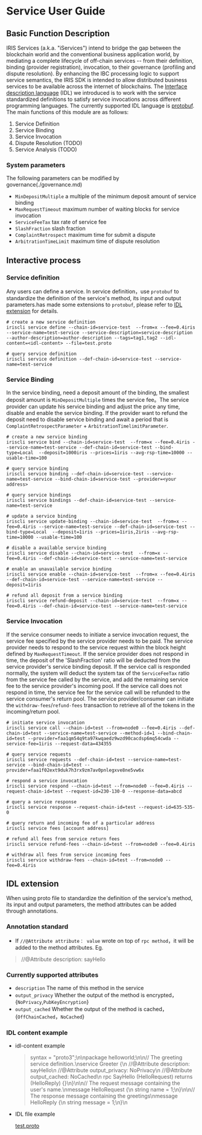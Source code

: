 # Service User Guide

## Basic Function Description
IRIS Services (a.k.a. "iServices") intend to bridge the gap between the blockchain world and the conventional business application world, by mediating a complete lifecycle of off-chain services -- from their definition, binding (provider registration), invocation, to their governance (profiling and dispute resolution). By enhancing the IBC processing logic to support service semantics, the IRIS SDK is intended to allow distributed business services to be available across the internet of blockchains. The [Interface description language](https://en.wikipedia.org/wiki/Interface_description_language) (IDL) we introduced is
to work with the service standardized definitions to satisfy service invocations across different programming languages.
The currently supported IDL language is [protobuf](https://developers.google.com/protocol-buffers/). The main functions of this module are as follows:
1. Service Definition
2. Service Binding
3. Service Invocation
4. Dispute Resolution (TODO)
5. Service Analysis (TODO)

### System parameters
The following parameters can be modified by governance(./governance.md)

* `MinDepositMultiple`    a multiple of the minimum deposit amount of service binding
* `MaxRequestTimeout`     maximum number of waiting blocks for service invocation
* `ServiceFeeTax`         tax rate of service fee
* `SlashFraction`         slash fraction
* `ComplaintRetrospect`   maximum time for submit a dispute
* `ArbitrationTimeLimit`  maximum time of dispute resolution

## Interactive process

### Service definition

Any users can define a service. In service definition，use `protobuf` to standardize the definition of the service's method, its input and output parameters.has made some extensions to `protobuf`, please refer to [IDL extension](#idl-extension) for details.

```
# create a new service definition
iriscli service define --chain-id=service-test  --from=x --fee=0.4iris --service-name=test-service --service-description=service-description --author-description=author-description --tags=tag1,tag2 --idl-content=<idl-content> --file=test.proto

# query service definition
iriscli service definition --def-chain-id=service-test --service-name=test-service
```

### Service Binding

In the service binding, need a deposit amount of the binding, the smallest deposit amount is `MinDepositMultiple` times the service fee。The service provider can update his service binding and adjust the price any time, disable and enable the service binding. If the provider want to refund the deposit need to disable service binding and await a period that is `ComplaintRetrospectParameter` + `ArbitrationTimelimitParameter`.

```
# create a new service binding
iriscli service bind --chain-id=service-test  --from=x --fee=0.4iris --service-name=test-service --def-chain-id=service-test --bind-type=Local  --deposit=1000iris --prices=1iris --avg-rsp-time=10000 --usable-time=100

# query service binding
iriscli service binding --def-chain-id=service-test --service-name=test-service --bind-chain-id=service-test --provider=<your address>

# query service bindings
iriscli service bindings --def-chain-id=service-test --service-name=test-service

# update a service binding
iriscli service update-binding --chain-id=service-test  --from=x --fee=0.4iris --service-name=test-service --def-chain-id=service-test --bind-type=Local  --deposit=1iris --prices=1iris,2iris --avg-rsp-time=10000 --usable-time=100

# disable a available service binding
iriscli service disable --chain-id=service-test  --from=x --fee=0.4iris --def-chain-id=service-test --service-name=test-service

# enable an unavailable service binding
iriscli service enable --chain-id=service-test  --from=x --fee=0.4iris --def-chain-id=service-test --service-name=test-service --deposit=1iris

# refund all deposit from a service binding
iriscli service refund-deposit --chain-id=service-test  --from=x --fee=0.4iris --def-chain-id=service-test --service-name=test-service
```

### Service Invocation

If the service consumer needs to initiate a service invocation request, the service fee specified by the service provider needs to be paid. The service provider needs to respond to the service request within the block height defined by `MaxRequestTimeout`. If the service provider does not respond in time, the deposit of the 'SlashFraction' ratio will be deducted from the service provider's service binding deposit. If the service call is responded normally, the system will deduct the system tax of the `ServiceFeeTax` ratio from the service fee called by the service, and add the remaining service fee to the service provider's incoming pool. If the service call does not respond in time, the service fee for the service call will be refunded to the service consumer's return pool. The service provider/consumer can initiate the `withdraw-fees`/`refund-fees` transaction to retrieve all of the tokens in the incoming/return pool.

```
# initiate service invocation
iriscli service call --chain-id=test --from=node0 --fee=0.4iris --def-chain-id=test --service-name=test-service --method-id=1 --bind-chain-id=test --provider=faa1qm54q9ta97kwqaedz9wzd90cacdsp6mq54cwda --service-fee=1iris --request-data=434355

# query service requests
iriscli service requests --def-chain-id=test --service-name=test-service --bind-chain-id=test --provider=faa1f02ext9duk7h3rx9zm7av0pnlegxve8ne5vw6x

# respond a service invocation
iriscli service respond --chain-id=test --from=node0 --fee=0.4iris --request-chain-id=test --request-id=230-130-0 --response-data=abcd

# query a service response
iriscli service response --request-chain-id=test --request-id=635-535-0

# query return and incoming fee of a particular address
iriscli service fees [account address]

# refund all fees from service return fees
iriscli service refund-fees --chain-id=test --from=node0 --fee=0.4iris

# withdraw all fees from service incoming fees
iriscli service withdraw-fees --chain-id=test --from=node0 --fee=0.4iris
```

## IDL extension
When using proto file to standardize the definition of the service's method, its input and output parameters, the method attributes can be added through annotations.

### Annotation standard
* If `//@Attribute attribute： value` wrote on top of `rpc method`，it will be added to the method attributes. Eg.
> //@Attribute description: sayHello

### Currently supported attributes
* `description` The name of this method in the service
* `output_privacy` Whether the output of the method is encrypted，{`NoPrivacy`,`PubKeyEncryption`}
* `output_cached` Whether the output of the method is cached，{`OffChainCached`，`NoCached`}

### IDL content example
* idl-content example

    > syntax = \"proto3\";\n\npackage helloworld;\n\n// The greeting service definition.\nservice Greeter {\n    //@Attribute description: sayHello\n    //@Attribute output_privacy: NoPrivacy\n    //@Attribute output_cached: NoCached\n    rpc SayHello (HelloRequest) returns (HelloReply) {}\n}\n\n// The request message containing the user's name.\nmessage HelloRequest {\n    string name = 1;\n}\n\n// The response message containing the greetings\nmessage HelloReply {\n    string message = 1;\n}\n

* IDL file example

    [test.proto](https://github.com/irisnet/irishub/blob/master/docs/features/test.proto)
